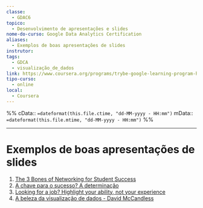 ```yaml
---
classe:
  - GDAC6
topico:
  - Desenvolvimento de apresentações e slides
nome-do-curso: Google Data Analytics Certification
aliases:
  - Exemplos de boas apresentações de slides
instrutor: 
tags:
  - GDCA
  - visualização_de_dados
link: https://www.coursera.org/programs/trybe-google-learning-program-hrevt/professional-certificates/google-data-analytics?collectionId=twDTY
tipo-curso:
  - online
local:
  - Coursera
---
```

%%
cData:: `=dateformat(this.file.ctime, "dd-MM-yyyy - HH:mm")`
mData:: `=dateformat(this.file.mtime, "dd-MM-yyyy - HH:mm")`
%%

____

# Exemplos de boas apresentações de slides

1. [The 3 Bones of Networking for Student Success](https://www.youtube.com/watch?v=4OTPJZnBP8s)
2. [A chave para o sucesso? A determinação](https://www.youtube.com/watch?v=H14bBuluwB8&ab_channel=TED)
3. [Looking for a job? Highlight your ability, not your experience](https://www.youtube.com/watch?v=guXxy8LH2QM&ab_channel=TED)
4. [A beleza da visualização de dados - David McCandless](https://www.ted.com/talks/david_mccandless_the_beauty_of_data_visualization?language=pt-BR)